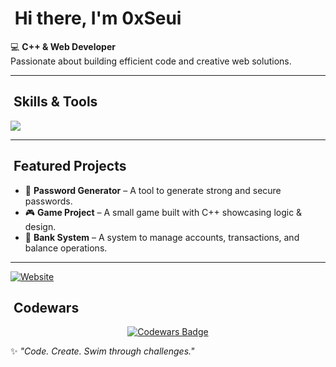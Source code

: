 # ​ Hi there, I'm 0xSeui

💻 **C++ & Web Developer**  
Passionate about building efficient code and creative web solutions.

---

## ​ Skills & Tools
<p align="left">
  <img src="https://skillicons.dev/icons?i=cpp,html,css,js,react,php,git,github,vscode"/>
</p>

---

## ​ Featured Projects
- 🔑 **Password Generator** – A tool to generate strong and secure passwords.  
- 🎮 **Game Project** – A small game built with C++ showcasing logic & design.  
- 🏦 **Bank System** – A system to manage accounts, transactions, and balance operations.  

---
[![Website](https://img.shields.io/badge/Website-Visit%20Here-blue)](https://0xseui.tech)


 
## ​ Codewars
<p align="center">
  <a href="https://www.codewars.com/users/0xSeui">
    <img src="https://www.codewars.com/users/0xSeui/badges/small" alt="Codewars Badge"/>
  </a>
</p>


✨ *"Code. Create. Swim through challenges."*
